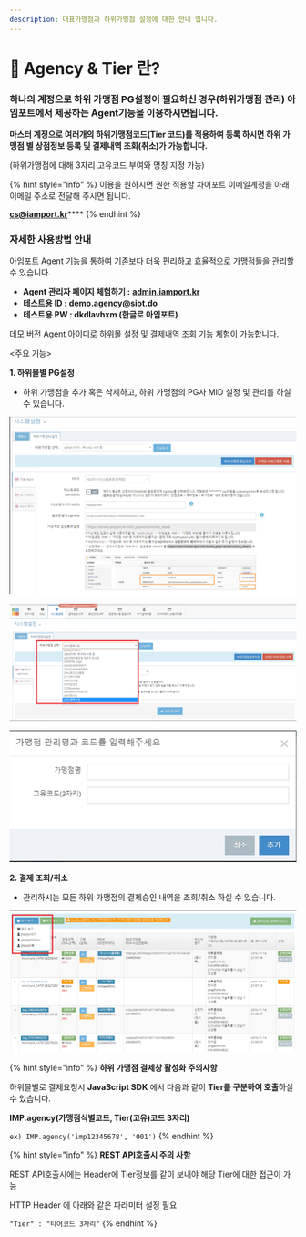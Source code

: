 ```yaml
---
description: 대표가맹점과 하위가맹점 설정에 대한 안내 입니다.
---
```


# 🎈 Agency & Tier 란?

### **하나의 계정으로 하위 가맹점 PG설정이 필요하신 경우(하위가맹점 관리) 아임**포트에서 제공하는 **Agent기능**을 이용하시면됩니다.&#x20;

**마스터 계정으로 여러개의 하위가맹점코드(Tier 코드)를 적용하여 등록 하시면 하위 가맹점 별 상점정보 등록 및 결제내역 조회(취소)가 가능합니다.**

(하위가맹점에 대해 3자리 고유코드 부여와 명칭 지정 가능)

{% hint style="info" %}
이용을 원하시면 권한 적용할 차이포트 이메일계정을 아래 이메일 주소로 전달해 주시면 됩니다.&#x20;

[**cs@iamport.kr**](mailto:cs@iamport.kr)****
{% endhint %}

### 자세한 사용방법 안내

아임포트 Agent 기능을 통하여 기존보다 더욱 편리하고 효율적으로 가맹점들을 관리할 수 있습니다.

* **Agent 관리자 페이지 체험하기 :** [**admin.iamport.kr**](http://admin.iamport.kr/)
* **테스트용 ID :** [**demo.agency@siot.do**](mailto:demo.agency@siot.do)
* **테스트용 PW : dkdlavhxm (한글로 아임포트)**

데모 버전 Agent 아이디로 하위몰 설정 및 결제내역 조회 기능 체험이 가능합니다.

<주요 기능>

**1. 하위몰별 PG설정**

* 하위 가맹점을 추가 혹은 삭제하고, 하위 가맹점의 PG사 MID 설정 및 관리를 하실 수 있습니다.

![하위 가맹점 PG설정 예시 화면](<../.gitbook/assets/image (13) (1) (1) (1) (1) (1).png>)

![하위 가맹점 PG설정 예시 화면](<../.gitbook/assets/image (24) (1) (1) (1) (1) (1).png>)

![하위 가맹점 코드 생성 화면](<../.gitbook/assets/image (14) (1) (1) (1) (1) (1).png>)

**2. 결제 조회/취소**

* 관리하시는 모든 하위 가맹점의 결제승인 내역을 조회/취소 하실 수 있습니다.

![하위 가맹점 결제내역 조회 예시](<../.gitbook/assets/image (10) (1) (1) (1) (1).png>)

{% hint style="info" %}
**하위 가맹점 결제창 활성화 주의사항**

하위몰별로 결제요청시 **JavaScript SDK** 에서 다음과 같이 **Tier를 구분하여 호출**하실 수 있습니다.

**IMP.agency(가맹점식별코드, Tier(고유)코드 3자리)**

`ex) IMP.agency('imp12345678', '001')`
{% endhint %}

{% hint style="info" %}
**REST API호출시 주의 사항**

REST API호출시에는 Header에 Tier정보를 같이 보내야 해당 Tier에 대한 접근이 가능

HTTP Header 에 아래와 같은 파라미터 설정 필요

`"Tier" : "티어코드 3자리"`
{% endhint %}
